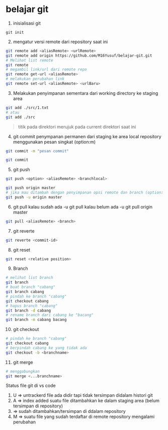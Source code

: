 # belajar git 

1. inisialisasi git 
```
git init
```

2. mengatur versi remote dari repository saat ini 
```bash
git remote add <aliasRemote> <urlRemote>
git remote add origin https://github.com/M16Yusuf/belajar-git.git
# Melihat list remote
git remote
# megambil link/url dari remote repo
git remote get-url <aliasRemote>
# melakukan perubahan link
git remote set-url <aliasRemote> <urlBaru>
```

3. Melakukan penyimpanan sementara dari working directory ke staging area
```bash
git add ./src/1.txt
# atau
git add ./src
```

> titik pada direktori merujuk pada current direktori saat ini

4. git commit
penympanan permanen dari staging ke area local repository
menggunakan pesan singkat (option:m)

```bash
git commit -m "pesan commit"

git commit 

```


5. git push
```bash
git push <option> <aliasRemote> <branchlocal>

git push origin master
# jika mau ditambah dengan penyimpanan opsi remote dan branch (option: U) upstream => remote and bragnch
git push -u origin master
```


6. git pull
kalau sudah ada -u
git pull 
kalau belum ada -u
git pull origin master

```bash
git pull <aliasRemote> <branch>
```

7. git reverte
```bash
git reverte <commit-id>
```


8. git reset
```bash
git reset <relative position>

```


9. Branch
```bash
# melihat list branch
git branch
# buat branch "cabang"
git branch cabang 
# pindah ke branch "cabang"
git checkout cabang
# hapus branch "cabang"
git branch -d cabang
# rename branch dari cabang ke "bacang"
git branch -m cabang bacang
```


10. git checkout 
```bash
# pindah ke branch "cabang"
git checkout cabang
# berpindah cabang ke yang tidak ada 
git checkout -b <branchname>
```

11. git merge 
```bash
# menggabungkan 
git merge <...branchname>
```



Status file git di vs code
1. U => untrackerd 
file ada didir tapi tidak tersimpan didalam histori git
2. A => index added 
suatu file ditambahkan ke dalam staging area (belum tersimpan di repository)
3. <no stastus> => sudah ditambahkan/tersimpan di ddalam repository
4. M => suatu file yang sudah terdaftar di remote repository mengalami perubahan
